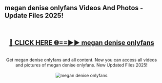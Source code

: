 <h2>megan denise onlyfans Videos And Photos - Update Files 2025!</h2>
<br>
<div align="center">
<h2><a href="https://linkcuts.com/hfmhzwbr" rel="nofollow">🔴 CLICK HERE 🌐==►► megan denise onlyfans</a></h2>
<br>
Get megan denise onlyfans and all content. Now you can access all videos and pictures of megan denise onlyfans. New Updated Files 2025!
<br>
<br>
<a href="https://linkcuts.com/hfmhzwbr" rel="nofollow" data-target="animated-image.originalLink"><img src="https://i.ibb.co.com/WyWwxjT/player-gif2.gif" alt="megan denise onlyfans" style="max-width: 100%; display: inline-block;" data-target="animated-image.originalImage"></a>
</div>
<br>